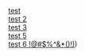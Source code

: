 [test](https://programmeruser2.github.io/wiki/wiki/test)  
[test 2](https://programmeruser2.github.io/wiki/wiki/test%202)  
[test 3](https://programmeruser2.github.io/wiki/wiki/test%203)  
[test 5](https://programmeruser2.github.io/wiki/wiki/test%205)  
[test 6 !@#$%^&*()!)](https://programmeruser2.github.io/wiki/wiki/test%206%20!%40%23%24%25%5E%26*()!))  